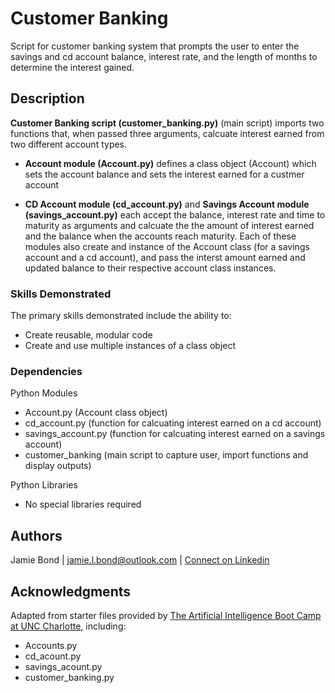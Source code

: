# Customer Banking

Script for customer banking system that prompts the user to enter the savings and cd account balance, interest rate, and the length of months to determine the interest gained.

## Description

__Customer Banking script (customer_banking.py)__ (main script) imports two functions that, when passed three arguments, calcuate interest earned from two different account types.

* __Account module (Account.py)__ defines a class object (Account) which sets the account balance and sets the interest earned for a custmer account

* __CD Account module (cd_account.py)__ and __Savings Account module (savings_account.py)__ each accept the balance, interest rate and time to maturity as arguments and calcuate the the amount of interest earned and the balance when the accounts reach maturity. Each of these modules also create and instance of the Account class (for a savings account and a cd account), and pass the interst amount earned and updated balance to their respective account class instances.

### Skills Demonstrated

The primary skills demonstrated include the ability to:
* Create reusable, modular code 
* Create and use multiple instances of a class object 

### Dependencies

Python Modules
* Account.py (Account class object)
* cd_account.py (function for calcuating interest earned on a cd account)
* savings_account.py (function for calcuating interest earned on a savings account)
* customer_banking (main script to capture user, import functions and display outputs)

Python Libraries
* No special libraries required

## Authors

Jamie Bond | jamie.l.bond@outlook.com | [Connect on Linkedin](https://linkedin.com/in/jamielbond)

## Acknowledgments

Adapted from starter files provided by [The Artificial Intelligence Boot Camp at UNC Charlotte](https://bootcamp.charlotte.edu/artificial-intelligence/), including:
* Accounts.py 
* cd_acount.py
* savings_acount.py
* customer_banking.py


